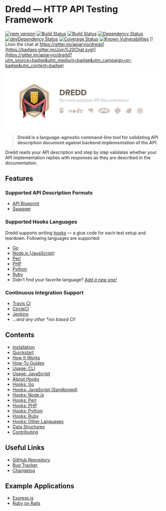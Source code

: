 # Dredd — HTTP API Testing Framework

[![npm version](https://badge.fury.io/js/dredd.svg)](https://www.npmjs.com/package/dredd)
[![Build Status](https://travis-ci.org/apiaryio/dredd.svg?branch=master)](https://travis-ci.org/apiaryio/dredd)
[![Build Status](https://ci.appveyor.com/api/projects/status/n3ixfxh72qushyr4/branch/master?svg=true)](https://ci.appveyor.com/project/Apiary/dredd/branch/master)
[![Dependency Status](https://david-dm.org/apiaryio/dredd.svg)](https://david-dm.org/apiaryio/dredd)
[![devDependency Status](https://david-dm.org/apiaryio/dredd/dev-status.svg)](https://david-dm.org/apiaryio/dredd?type=dev)
[![Coverage Status](https://coveralls.io/repos/apiaryio/dredd/badge.svg?branch=master)](https://coveralls.io/github/apiaryio/dredd)
[![Known Vulnerabilities](https://snyk.io/test/npm/dredd/badge.svg)](https://snyk.io/test/npm/dredd)
[![Join the chat at https://gitter.im/apiaryio/dredd](https://badges.gitter.im/Join%20Chat.svg)](https://gitter.im/apiaryio/dredd?utm_source=badge&utm_medium=badge&utm_campaign=pr-badge&utm_content=badge)

![Dredd - HTTP API Testing Framework](_images/dredd.png)

> **Dredd is a language-agnostic command-line tool for validating
API description document against backend implementation of the API.**

Dredd reads your API description and step by step validates whether your API
implementation replies with responses as they are described in the
documentation.

## Features

### Supported API Description Formats

- [API Blueprint][]
- [Swagger][]

### Supported Hooks Languages

Dredd supports writing [hooks](hooks.md) — a glue code for each test setup and teardown. Following languages are supported:

- [Go](hooks-go.md)
- [Node.js (JavaScript)](hooks-nodejs.md)
- [Perl](hooks-perl.md)
- [PHP](hooks-php.md)
- [Python](hooks-python.md)
- [Ruby](hooks-ruby.md)
- Didn't find your favorite language? _[Add a new one!](hooks-new-language.md)_

### Continuous Integration Support

- [Travis CI][]
- [CircleCI][]
- [Jenkins][]
- _...and any other \*nix based CI!_

## Contents

- [Installation](installation.md)
- [Quickstart](quickstart.md)
- [How It Works](how-it-works.md)
- [How-To Guides](how-to-guides.md)
- [Usage: CLI](usage-cli.md)
- [Usage: JavaScript](usage-js.md)
- [About Hooks](hooks.md)
- [Hooks: Go](hooks-go.md)
- [Hooks: JavaScript (Sandboxed)](hooks-js-sandbox.md)
- [Hooks: Node.js](hooks-nodejs.md)
- [Hooks: Perl](hooks-perl.md)
- [Hooks: PHP](hooks-php.md)
- [Hooks: Python](hooks-python.md)
- [Hooks: Ruby](hooks-ruby.md)
- [Hooks: Other Languages](hooks-new-language.md)
- [Data Structures](data-structures.md)
- [Contributing](contributing.md)

## Useful Links

- [GitHub Repository][]
- [Bug Tracker][]
- [Changelog][]

## Example Applications

- [Express.js](https://github.com/apiaryio/dredd-example)
- [Ruby on Rails](https://gitlab.com/theodorton/dredd-test-rails/)


[API Blueprint]: https://apiblueprint.org/
[Swagger]: http://swagger.io/

[GitHub Repository]: https://github.com/apiaryio/dredd
[Bug Tracker]: https://github.com/apiaryio/dredd/issues?q=is%3Aopen
[Changelog]: https://github.com/apiaryio/dredd/releases

[Travis CI]: https://travis-ci.org/
[CircleCI]: https://circleci.com/
[Jenkins]: https://jenkins.io/
